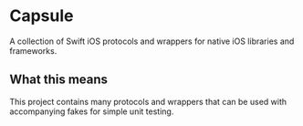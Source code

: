 # Capsule

A collection of Swift iOS protocols and wrappers for native iOS libraries and frameworks.

## What this means

This project contains many protocols and wrappers that can be used with accompanying fakes for simple unit testing.
